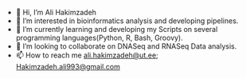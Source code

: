 - 👋 Hi, I’m Ali Hakimzadeh
- 👀 I’m interested in bioinformatics analysis and developing pipelines.  
- 🌱 I’m currently learning and developing my Scripts on several programming languages(Python, R, Bash, Groovy). 
- 💞️ I’m looking to collaborate on DNASeq and RNASeq Data analysis.
- 📫 How to reach me 
ali.hakimzadeh@ut.ee; Hakimzadeh.ali993@gmail.com

<!---
alihkz94/alihkz94 is a ✨ special ✨ repository because its `README.md` (this file) appears on your GitHub profile.
You can click the Preview link to take a look at your changes.
--->
